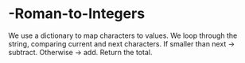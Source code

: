 # -Roman-to-Integers
We use a dictionary to map characters to values.  We loop through the string, comparing current and next characters.  If smaller than next → subtract.  Otherwise → add.  Return the total.

